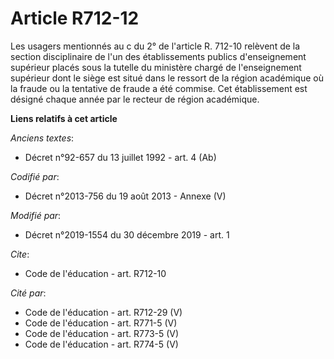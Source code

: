 # Article R712-12

Les usagers mentionnés au c du 2° de l'article R. 712-10 relèvent de la section disciplinaire de l'un des établissements
publics d'enseignement supérieur placés sous la tutelle du ministère chargé de l'enseignement supérieur dont le siège est
situé dans le ressort de la région académique où la fraude ou la tentative de fraude a été commise. Cet établissement est
désigné chaque année par le recteur de région académique.

**Liens relatifs à cet article**

_Anciens textes_:

  - Décret n°92-657 du 13 juillet 1992 - art. 4 (Ab)

_Codifié par_:

  - Décret n°2013-756 du 19 août 2013 -  Annexe (V)

_Modifié par_:

  - Décret n°2019-1554 du 30 décembre 2019 - art. 1

_Cite_:

  - Code de l'éducation - art. R712-10

_Cité par_:

  - Code de l'éducation - art. R712-29 (V)
  - Code de l'éducation - art. R771-5 (V)
  - Code de l'éducation - art. R773-5 (V)
  - Code de l'éducation - art. R774-5 (V)
